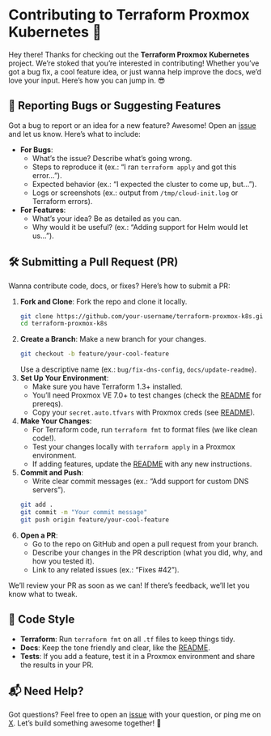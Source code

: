 # Contributing to Terraform Proxmox Kubernetes 🚀

Hey there! Thanks for checking out the **Terraform Proxmox Kubernetes** project. We’re stoked that you’re interested in contributing! Whether you’ve got a bug fix, a cool feature idea, or just wanna help improve the docs, we’d love your input. Here’s how you can jump in. 😎

## 🐛 Reporting Bugs or Suggesting Features
Got a bug to report or an idea for a new feature? Awesome! Open an [issue](https://github.com/chrodrigues/terraform-proxmox-k8s/issues) and let us know. Here’s what to include:
- **For Bugs**:
  - What’s the issue? Describe what’s going wrong.
  - Steps to reproduce it (ex.: “I ran `terraform apply` and got this error…”).
  - Expected behavior (ex.: “I expected the cluster to come up, but…”).
  - Logs or screenshots (ex.: output from `/tmp/cloud-init.log` or Terraform errors).
- **For Features**:
  - What’s your idea? Be as detailed as you can.
  - Why would it be useful? (ex.: “Adding support for Helm would let us…”).

## 🛠️ Submitting a Pull Request (PR)
Wanna contribute code, docs, or fixes? Here’s how to submit a PR:
1. **Fork and Clone**: Fork the repo and clone it locally.
   ```bash
   git clone https://github.com/your-username/terraform-proxmox-k8s.git
   cd terraform-proxmox-k8s
   ```
2. **Create a Branch**: Make a new branch for your changes.
   ```bash
   git checkout -b feature/your-cool-feature
   ```
   Use a descriptive name (ex.: `bug/fix-dns-config`, `docs/update-readme`).
3. **Set Up Your Environment**:
   - Make sure you have Terraform 1.3+ installed.
   - You’ll need Proxmox VE 7.0+ to test changes (check the [README](README.md) for prereqs).
   - Copy your `secret.auto.tfvars` with Proxmox creds (see [README](README.md#2-set-up-your-variables)).
4. **Make Your Changes**:
   - For Terraform code, run `terraform fmt` to format files (we like clean code!).
   - Test your changes locally with `terraform apply` in a Proxmox environment.
   - If adding features, update the [README](README.md) with any new instructions.
5. **Commit and Push**:
   - Write clear commit messages (ex.: “Add support for custom DNS servers”).
   ```bash
   git add .
   git commit -m "Your commit message"
   git push origin feature/your-cool-feature
   ```
6. **Open a PR**:
   - Go to the repo on GitHub and open a pull request from your branch.
   - Describe your changes in the PR description (what you did, why, and how you tested it).
   - Link to any related issues (ex.: “Fixes #42”).

We’ll review your PR as soon as we can! If there’s feedback, we’ll let you know what to tweak.

## 📝 Code Style
- **Terraform**: Run `terraform fmt` on all `.tf` files to keep things tidy.
- **Docs**: Keep the tone friendly and clear, like the [README](README.md).
- **Tests**: If you add a feature, test it in a Proxmox environment and share the results in your PR.

## 📬 Need Help?
Got questions? Feel free to open an [issue](https://github.com/chrodrigues/terraform-proxmox-k8s/issues) with your question, or ping me on [X](https://x.com/your-handle). Let’s build something awesome together! 💪